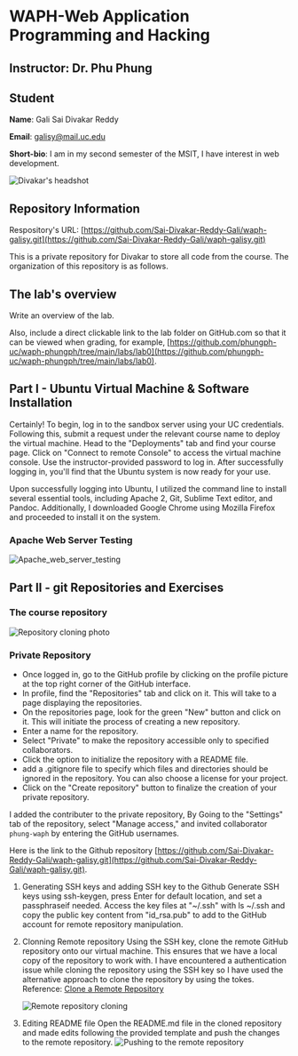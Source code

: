 # WAPH-Web Application Programming and Hacking

## Instructor: Dr. Phu Phung

## Student

**Name**: Gali Sai Divakar Reddy

**Email**: galisy@mail.uc.edu

**Short-bio**: I am in my second semester of the MSIT, I have interest in web development. 

![Divakar's headshot](https://github.com/Sai-Divakar-Reddy-Gali/waph-galisy/blob/main/photos/Divakar_headshot.jpg)

## Repository Information

Respository's URL: [https://github.com/Sai-Divakar-Reddy-Gali/waph-galisy.git](https://github.com/Sai-Divakar-Reddy-Gali/waph-galisy.git)

This is a private repository for Divakar to store all code from the course. The organization of this repository is as follows.

## The lab's overview

Write an overview of the lab.

Also, include a direct clickable link to the lab folder on GitHub.com so that it can be viewed when grading, for example,  [https://github.com/phungph-uc/waph-phungph/tree/main/labs/lab0](https://github.com/phungph-uc/waph-phungph/tree/main/labs/lab0).


## Part I - Ubuntu Virtual Machine & Software Installation

Certainly! To begin, log in to the sandbox server using your UC credentials. Following this, submit a request under the relevant course name to deploy the virtual machine. Head to the "Deployments" tab and find your course page. Click on "Connect to remote Console" to access the virtual machine console. Use the instructor-provided password to log in. After successfully logging in, you'll find that the Ubuntu system is now ready for your use.

Upon successfully logging into Ubuntu, I utilized the command line to install several essential tools, including Apache 2, Git, Sublime Text editor, and Pandoc. Additionally, I downloaded Google Chrome using Mozilla Firefox and proceeded to install it on the system.

### Apache Web Server Testing

![Apache_web_server_testing](https://github.com/Sai-Divakar-Reddy-Gali/waph-galisy/blob/main/photos/Apache_web_server_testing.jpg)


## Part II - git Repositories and Exercises

### The course repository

![Repository cloning photo](https://github.com/Sai-Divakar-Reddy-Gali/waph-galisy/blob/main/photos/course_repo_clonning.jpg)

### Private Repository

- Once logged in, go to the GitHub profile by clicking on the profile picture at the top right corner of the GitHub interface.
- In profile, find the "Repositories" tab and click on it. This will take to a page displaying the repositories.
- On the repositories page, look for the green "New" button and click on it. This will initiate the process of creating a new repository.
- Enter a name for the repository.
- Select "Private" to make the repository accessible only to specified collaborators.
- Click the option to initialize the repository with a README file.
- add a .gitignore file to specify which files and directories should be ignored in the repository. You can also choose a license for your project.
- Click on the "Create repository" button to finalize the creation of your private repository.

I added the contributer to the private repository, By Going to the "Settings" tab of the repository, select "Manage access," and invited collaborator `phung-waph` by entering the GitHub usernames.

Here is the link to the Github repository
[https://github.com/Sai-Divakar-Reddy-Gali/waph-galisy.git](https://github.com/Sai-Divakar-Reddy-Gali/waph-galisy.git).

1. Generating SSH keys and adding SSH key to the Github
    Generate SSH keys using ssh-keygen, press Enter for default location, and set a passphraseif needed. Access the key files at "~/.ssh" with ls ~/.ssh and copy the public key content from "id_rsa.pub" to add to the GitHub account for remote repository manipulation.
2. Clonning Remote repository
   Using the SSH key, clone the remote GitHub repository onto our virtual machine. This ensures that we have a local copy of the repository to work with. I have encountered a authentication issue while cloning the repository using the SSH key so I have used the alternative approach to clone the repository by using the tokes. Reference: [Clone a Remote Repository](https://stackoverflow.com/questions/2505096/clone-a-private-repository-github)

   ![Remote repository cloning](https://github.com/Sai-Divakar-Reddy-Gali/waph-galisy/blob/main/photos/Repository_cloning.jpg)
3. Editing README file
    Open the README.md file in the cloned repository and made edits following the provided template and push the changes to the remote repository.
    ![Pushing to the remote repository](https://github.com/Sai-Divakar-Reddy-Gali/waph-galisy/blob/main/photos/push.jpg)
